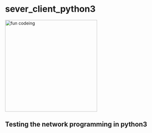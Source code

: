 # sever_client_python3
<img width ="300" alt = "fun codeing" src="https://cdn.pixabay.com/animation/2022/12/05/15/23/15-23-06-837_512.gif">
<h2>Testing the network programming in python3 </h2>

